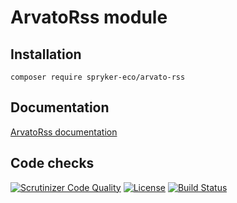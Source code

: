 # ArvatoRss module

## Installation

```
composer require spryker-eco/arvato-rss
```

## Documentation
[ArvatoRss documentation](https://academy.spryker.com/developing_with_spryker/3rd-party_integration/arvatorss/integration_arvato_rss.html)

## Code checks

[![Scrutinizer Code Quality](https://scrutinizer-ci.com/g/spryker-eco/arvato-rss/badges/quality-score.png?b=master)](https://scrutinizer-ci.com/g/spryker-eco/arvato-rss/?branch=master)
[![License](https://img.shields.io/github/license/spryker/demoshop.svg)](https://github.com/spryker/demoshop/)
[![Build Status](https://scrutinizer-ci.com/g/spryker-eco/arvato-rss/badges/build.png?b=master)](https://scrutinizer-ci.com/g/spryker-eco/arvato-rss/build-status/master)


